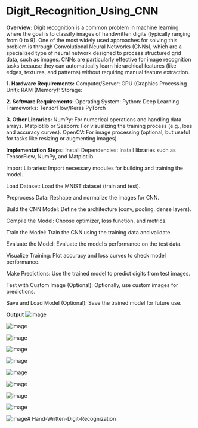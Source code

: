 # Digit_Recognition_Using_CNN
**Overview:**
Digit recognition is a common problem in machine learning where the goal is to classify images of handwritten digits (typically ranging from 0 to 9). One of the most widely used approaches for solving this problem is through Convolutional Neural Networks (CNNs), which are a specialized type of neural network designed to process structured grid data, such as images. CNNs are particularly effective for image recognition tasks because they can automatically learn hierarchical features (like edges, textures, and patterns) without requiring manual feature extraction.

**1. Hardware Requirements:**
Computer/Server:
GPU (Graphics Processing Unit):
RAM (Memory):
Storage:

**2. Software Requirements:**
Operating System:
Python:
Deep Learning Frameworks:
TensorFlow/Keras
PyTorch

**3. Other Libraries:**
NumPy: For numerical operations and handling data arrays.
Matplotlib or Seaborn: For visualizing the training process (e.g., loss and accuracy curves).
OpenCV: For image processing (optional, but useful for tasks like resizing or augmenting images).

**Implementation Steps:**
Install Dependencies: Install libraries such as TensorFlow, NumPy, and Matplotlib.

Import Libraries: Import necessary modules for building and training the model.

Load Dataset: Load the MNIST dataset (train and test).

Preprocess Data: Reshape and normalize the images for CNN.

Build the CNN Model: Define the architecture (conv, pooling, dense layers).

Compile the Model: Choose optimizer, loss function, and metrics.

Train the Model: Train the CNN using the training data and validate.

Evaluate the Model: Evaluate the model’s performance on the test data.

Visualize Training: Plot accuracy and loss curves to check model performance.

Make Predictions: Use the trained model to predict digits from test images.

Test with Custom Image (Optional): Optionally, use custom images for predictions.

Save and Load Model (Optional): Save the trained model for future use.

**Output**
![image](https://github.com/user-attachments/assets/40a12bca-1c3c-4e3f-8f5c-b4b48feeaf9c)

![image](https://github.com/user-attachments/assets/7344144f-c199-4dfd-888e-cc408249698e)

![image](https://github.com/user-attachments/assets/dc7c9e33-0405-40ed-b5a7-d24aecedfba1)

![image](https://github.com/user-attachments/assets/0a21fc42-c033-416d-90d2-bf247b906711)

![image](https://github.com/user-attachments/assets/c87a9a33-08dc-4677-9916-203bc4e197f6)

![image](https://github.com/user-attachments/assets/da38dace-0d2f-4209-ab0c-d337a1630cec)

![image](https://github.com/user-attachments/assets/7b3961d7-4ac6-4df5-9081-6a1bb6d1500f)

![image](https://github.com/user-attachments/assets/662fead3-f8e1-468e-86b7-1180c2282c2c)

![image](https://github.com/user-attachments/assets/0ade6791-0303-4d5f-a00a-aed6b5dcc073)

![image](https://github.com/user-attachments/assets/898fb136-2f93-4299-bb2d-09e17f39915f)# Hand-Written-Digit-Recognization
